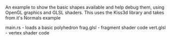 An example to show the basic shapes available and help debug them, using 
OpenGL graphics and GLSL shaders. This uses the Kiss3d library and takes
from it's Normals example

main.rs - loads a basic polyhedron
frag.glsl - fragment shader code
vert.glsl - vertex shader code
